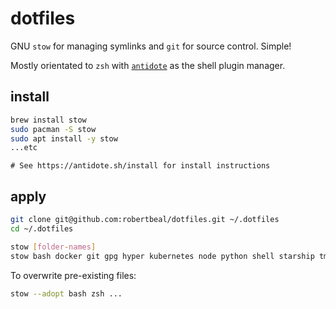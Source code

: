 # dotfiles

GNU `stow` for managing symlinks and `git` for source control. Simple!

Mostly orientated to `zsh` with [`antidote`](https://antidote.sh/) as the shell plugin manager.

## install

```bash
brew install stow
sudo pacman -S stow
sudo apt install -y stow
...etc
```
```
# See https://antidote.sh/install for install instructions
```


## apply

```bash
git clone git@github.com:robertbeal/dotfiles.git ~/.dotfiles
cd ~/.dotfiles

stow [folder-names]
stow bash docker git gpg hyper kubernetes node python shell starship tmux vim zsh
```

To overwrite pre-existing files:

```bash
stow --adopt bash zsh ...
```
